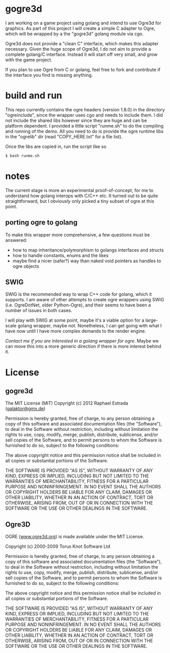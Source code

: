 # gogre3d

I am working on a game project using golang and intend to use Ogre3d for graphics. As part of this project I will create a simple C adapter to Ogre, which will be wrapped by a the "gogre3d" golang module via cgo.

Ogre3d does not provide a "clean C" interface, which makes this adapter necessary. Given the huge scope of Ogre3d, I do not aim to provide a complete golang/C interface. Instead it will start off very small, and grow with the game project.

If you plan to use Ogre from C or golang, feel free to fork and contribute if the interface you find is missing anything.

# build and run
This repo currently contains the ogre headers (version 1.8.0) in the directory "ogreinclude", since the wrapper uses cgo and needs to include them. I did not include the shared libs however since they are huge and can be platform dependent. I provided a little script "runme.sh" to do the compiling and running of the demo. All you need to do is provide the ogre runtime libs in the "ogrelib" dir (read "COPY_HERE.txt" for a file list).

Once the libs are copied in, run the script like so

```bash
$ bash runme.sh
```

# notes

The current stage is more an experimental proof-of-concept, for me to understand how golang interops with C/C++ etc. It turned out to be quite straightforward, but I obviously only picked a tiny subset of ogre at this point.

## porting ogre to golang
To make this wrapper more comprehensive, a few questions must be answered:
* how to map inheritance/polymorphism to golangs interfaces and structs
* how to handle constants, enums and the likes
* maybe find a nicer (safer?) way than naked void pointers as handles to ogre objects

## SWIG
SWIG is the recommended way to wrap C++ code for golang, which it supports. I am aware of other attempts to create ogre wrappers using SWIG (i.e. OgreDotNet, older Python-Ogre), and their seems to have been a number of issues in both cases.

I will play with SWIG at some point, maybe it's a viable option for a large-scale golang wrapper, maybe not.
Nonetheless, I can get going with what I have now until I have more complex demands to the render engine.

*Contact me if you are interested in a golang wrapper for ogre*. Maybe we can move this into a more generic direction if there is more interest behind it.

# License
## gogre3d
The MIT License (MIT)
Copyright (c) 2012 Raphael Estrada (galaktor@gmx.de)

Permission is hereby granted, free of charge, to any person obtaining a copy of this software and associated documentation files (the "Software"), to deal in the Software without restriction, including without limitation the rights to use, copy, modify, merge, publish, distribute, sublicense, and/or sell copies of the Software, and to permit persons to whom the Software is furnished to do so, subject to the following conditions:

The above copyright notice and this permission notice shall be included in all copies or substantial portions of the Software.

THE SOFTWARE IS PROVIDED "AS IS", WITHOUT WARRANTY OF ANY KIND, EXPRESS OR IMPLIED, INCLUDING BUT NOT LIMITED TO THE WARRANTIES OF MERCHANTABILITY, FITNESS FOR A PARTICULAR PURPOSE AND NONINFRINGEMENT. IN NO EVENT SHALL THE AUTHORS OR COPYRIGHT HOLDERS BE LIABLE FOR ANY CLAIM, DAMAGES OR OTHER LIABILITY, WHETHER IN AN ACTION OF CONTRACT, TORT OR OTHERWISE, ARISING FROM, OUT OF OR IN CONNECTION WITH THE SOFTWARE OR THE USE OR OTHER DEALINGS IN THE SOFTWARE.

## Ogre3D
OGRE (www.ogre3d.org) is made available under the MIT License.

Copyright (c) 2000-2009 Torus Knot Software Ltd

Permission is hereby granted, free of charge, to any person obtaining a copy
of this software and associated documentation files (the "Software"), to deal
in the Software without restriction, including without limitation the rights
to use, copy, modify, merge, publish, distribute, sublicense, and/or sell
copies of the Software, and to permit persons to whom the Software is
furnished to do so, subject to the following conditions:

The above copyright notice and this permission notice shall be included in
all copies or substantial portions of the Software.

THE SOFTWARE IS PROVIDED "AS IS", WITHOUT WARRANTY OF ANY KIND, EXPRESS OR
IMPLIED, INCLUDING BUT NOT LIMITED TO THE WARRANTIES OF MERCHANTABILITY,
FITNESS FOR A PARTICULAR PURPOSE AND NONINFRINGEMENT. IN NO EVENT SHALL THE
AUTHORS OR COPYRIGHT HOLDERS BE LIABLE FOR ANY CLAIM, DAMAGES OR OTHER
LIABILITY, WHETHER IN AN ACTION OF CONTRACT, TORT OR OTHERWISE, ARISING FROM,
OUT OF OR IN CONNECTION WITH THE SOFTWARE OR THE USE OR OTHER DEALINGS IN
THE SOFTWARE.